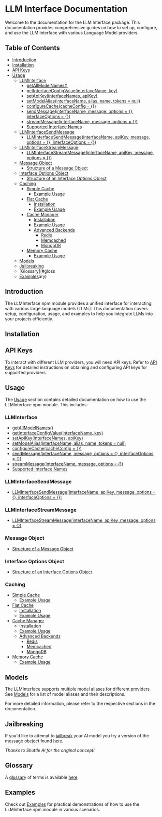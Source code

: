 # LLM Interface Documentation

Welcome to the documentation for the LLM Interface package. This documentation provides comprehensive guides on how to set up, configure, and use the LLM Interface with various Language Model providers.

## Table of Contents

- [Introduction](#introduction)
- [Installation](#installation)
- [API Keys](#api-keys)
- [Usage](#usage)
  - [LLMInterface](#llminterface)
    - [getAllModelNames()](#getallmodelnames)
    - [getInterfaceConfigValue(interfaceName, key)](#getInterfaceConfigValueinterfacename-key)
    - [setApiKey(interfaceNames, apiKey)](#setapikeyinterfacenames-apikey)
    - [setModelAlias(interfaceName, alias, name, tokens = null)](#setmodelaliasinterfacename-alias-name-tokens--null)
    - [configureCache(cacheConfig = {})](#configurecachecacheconfig--)
    - [sendMessage(interfaceName, message, options = {}, interfaceOptions = {})](#sendmessageinterfacename-message-options---interfaceoptions--)
    - [streamMessage(interfaceName, message, options = {})](#streammessageinterfacename-message-options--)
    - [Supported Interface Names](#supported-interface-names)
  - [LLMInterfaceSendMessage](#llminterfacesendmessage)
    - [LLMInterfaceSendMessage(interfaceName, apiKey, message, options = {}, interfaceOptions = {})](#llminterfacesendmessageinterfacename-apikey-message-options---interfaceoptions--)
  - [LLMInterfaceStreamMessage](#llminterfacestreammessage)
    - [LLMInterfaceStreamMessage(interfaceName, apiKey, message, options = {})](#llminterfacestreammessageinterfacename-apikey-message-options--)
  - [Message Object](#message-object)
    - [Structure of a Message Object](#structure-of-a-message-object)
  - [Interface Options Object](#interface-options-object)
    - [Structure of an Interface Options Object](#structure-of-an-interface-options-object)
  - [Caching](#caching)
    - [Simple Cache](#simple-cache)
      - [Example Usage](#example-usage-1)
    - [Flat Cache](#flat-cache)
      - [Installation](#installation-1)
      - [Example Usage](#example-usage-2)
    - [Cache Manager](#cache-manager)
      - [Installation](#installation-2)
      - [Example Usage](#example-usage-3)
      - [Advanced Backends](#advanced-backends)
        - [Redis](#redis)
        - [Memcached](#memcached)
        - [MongoDB](#mongodb)
    - [Memory Cache](#memory-cache)
      - [Example Usage](#example-usage-4)
  - [Models](#models)
  - [Jailbreaking](#jailbreaking)
  - [Glossary](#gloss
  - [Examples](#examples)ary)

## Introduction

The LLMInterface npm module provides a unified interface for interacting with various large language models (LLMs). This documentation covers setup, configuration, usage, and examples to help you integrate LLMs into your projects efficiently.

## Installation

## API Keys

To interact with different LLM providers, you will need API keys. Refer to [API Keys](api-key.md) for detailed instructions on obtaining and configuring API keys for supported providers.

## Usage

The [Usage](usage.md) section contains detailed documentation on how to use the LLMInterface npm module. This includes:

### LLMInterface

- [getAllModelNames()](usage.md#getallmodelnames)
- [getInterfaceConfigValue(interfaceName, key)](usage.md#getInterfaceConfigValueinterfacename-key)
- [setApiKey(interfaceNames, apiKey)](usage.md#setapikeyinterfacenames-apikey)
- [setModelAlias(interfaceName, alias, name, tokens = null)](usage.md#setmodelaliasinterfacename-alias-name-tokens--null)
- [configureCache(cacheConfig = {})](usage.md#configurecachecacheconfig--)
- [sendMessage(interfaceName, message, options = {}, interfaceOptions = {})](usage.md#sendmessageinterfacename-message-options---interfaceoptions--)
- [streamMessage(interfaceName, message, options = {})](usage.md#streammessageinterfacename-message-options--)
- [Supported Interface Names](usage.md#supported-interface-names)

### LLMInterfaceSendMessage

- [LLMInterfaceSendMessage(interfaceName, apiKey, message, options = {}, interfaceOptions = {})](usage.md#llminterfacesendmessageinterfacename-apikey-message-options---interfaceoptions--)

### LLMInterfaceStreamMessage

- [LLMInterfaceStreamMessage(interfaceName, apiKey, message, options = {})](usage.md#llminterfacestreammessageinterfacename-apikey-message-options--)

### Message Object

- [Structure of a Message Object](usage.md#structure-of-a-message-object)

### Interface Options Object

- [Structure of an Interface Options Object](usage.md#structure-of-an-interface-options-object)

### Caching

- [Simple Cache](usage.md#simple-cache)
  - [Example Usage](usage.md#example-usage-1)
- [Flat Cache](usage.md#flat-cache)
  - [Installation](usage.md#installation-1)
  - [Example Usage](usage.md#example-usage-2)
- [Cache Manager](usage.md#cache-manager)
  - [Installation](usage.md#installation-2)
  - [Example Usage](usage.md#example-usage-3)
  - [Advanced Backends](usage.md#advanced-backends)
    - [Redis](usage.md#redis)
    - [Memcached](usage.md#memcached)
    - [MongoDB](usage.md#mongodb)
- [Memory Cache](usage.md#memory-cache)
  - [Example Usage](usage.md#example-usage-4)

## Models

The LLMInterface supports multiple model aliases for different providers. See [Models](models.md) for a list of model aliases and their descriptions.

For more detailed information, please refer to the respective sections in the documentation.

## Jailbreaking

If you'd like to attempt to [jailbreak](jailbreaking.md#jailbreaking) your AI model you try a version of the message obeject found [here](jailbreaking.md#jailbreaking).

_Thanks to Shuttle AI for the original concept!_

## Glossary

A [glossary](glossary.md) of terms is available [here](glossary.md).

## Examples

Check out [Examples](examples.md) for practical demonstrations of how to use the LLMInterface npm module in various scenarios.
